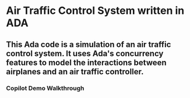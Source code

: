 # Air Traffic Control System written in ADA

## This Ada code is a simulation of an air traffic control system. It uses Ada's concurrency features to model the interactions between airplanes and an air traffic controller.

### Copilot Demo Walkthrough
